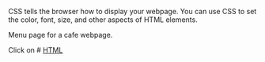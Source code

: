   CSS tells the browser how to display your webpage. You can use CSS to set the color, font, size, and other aspects of HTML elements.
  
  Menu page for a cafe webpage.
  
  
  Click on  # [HTML](https://ddsdavid.github.io/HTML-learn-basic-css-by-building-a-cafe-menu/)
  


